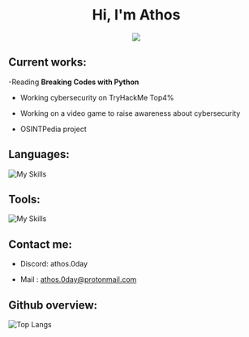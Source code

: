 <h1 align="center">Hi, I'm Athos</h1>
<!--  -->
<p align="center">
  <a href="https://github.com/DenverCoder1/readme-typing-svg"><img src="https://readme-typing-svg.herokuapp.com?font=Time+New+Roman&color=00FF00&size=25&center=true&vCenter=true&width=600&height=100&lines=Computer+science+engineer+student;Cybersecurity+enthusiast;Online+privacy+advocate"></a>
</p>

 ## Current works:

 -Reading **Breaking Codes with Python**

- Working cybersecurity on TryHackMe Top4% 

- Working on a video game to raise awareness about cybersecurity

- OSINTPedia project
  
 ## Languages:

![My Skills](https://skillicons.dev/icons?i=js,cpp,c,py,ocaml,mysql,matlab)

## Tools:

![My Skills](https://skillicons.dev/icons?i=vscode,powershell,obsidian,kali,github,bash,apple,vim,latex,linux&perline=5)


 ## Contact me:

 - Discord: athos.0day

 - Mail : athos.0day@protonmail.com

 ## Github overview:

![Top Langs](https://github-readme-stats.vercel.app/api/top-langs/?username=Athos-0day&layout=donut&theme=radical)
